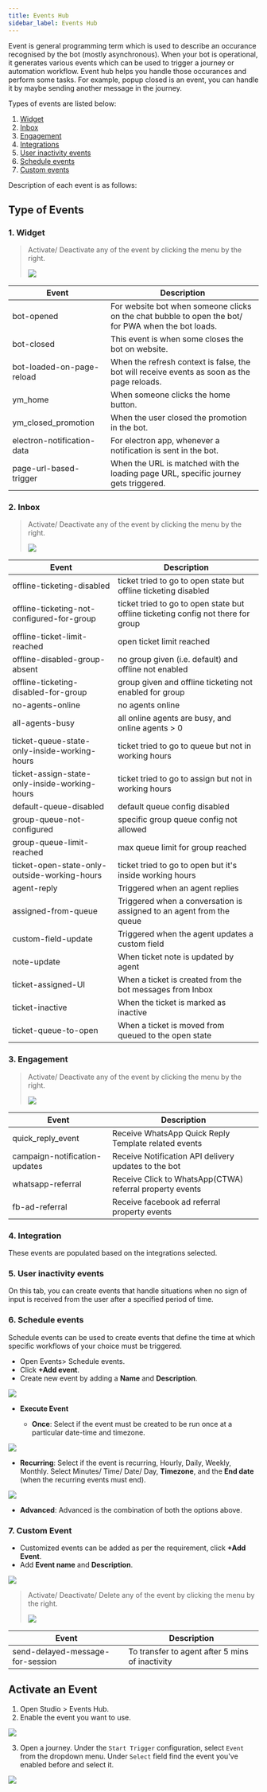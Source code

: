 ```yaml
---
title: Events Hub
sidebar_label: Events Hub
---
```




Event is general programming term which is used to describe an occurance recognised by the bot (mostly asynchronous). When your bot is operational, it generates various events which can be used to trigger a journey or automation workflow. Event hub helps you handle those occurances and perform some tasks.
For example, popup closed is an event, you can handle it by maybe sending another message in the journey.

Types of events are listed below: 

1. [Widget](#wid-1)
2. [Inbox](#inb-1)
3. [Engagement](#eng-1) 
4. [Integrations](#int-1) 
5. [User inactivity events](#uie-1) 
6. [Schedule events](#sch-1) 
7. [Custom events](#cust-1) 

Description of each event is as follows: 

## Type of Events

### <a name="wid-1"></a> 1. Widget

> Activate/ Deactivate any of the event by clicking the menu by the right. 
> 
> ![](https://i.imgur.com/x4eGpZG.png)



| Event                         | Description                                              |
|----------------------------|-----------------------------------------------------------------------------------------------------|
| bot-opened                 | For website bot when someone clicks on the chat bubble to open the bot/ for PWA when the bot loads. |
| bot-closed                 | This event is when some closes the bot on website.                                                  |
| bot-loaded-on-page-reload  | When the refresh context is false, the bot will receive events as soon as the page reloads.         |
| ym_home                    | When someone clicks the home button.                                                                |
| ym_closed_promotion        | When the user closed the promotion in the bot.                                                      |
| electron-notification-data | For electron app, whenever a notification is sent in the bot.                                       |
| page-url-based-trigger     | When the URL is matched with the loading page URL, specific journey gets triggered.                 |

### <a name="inb-1"></a> 2. Inbox

> Activate/ Deactivate any of the event by clicking the menu by the right. 
> 
> ![](https://i.imgur.com/x4eGpZG.png)

| Event                         | Description                                              |
|-----------------------------------------------|-----------------------------------------------------------------------------------|
| offline-ticketing-disabled                    | ticket tried to go to open state but offline ticketing disabled                   |
| offline-ticketing-not-configured-for-group    | ticket tried to go to open state but offline ticketing config not there for group |
| offline-ticket-limit-reached                  | open ticket limit reached                                                         |
| offline-disabled-group-absent                 | no group given (i.e. default) and offline not enabled                             |
| offline-ticketing-disabled-for-group          | group given and offline ticketing not enabled for group                           |
| no-agents-online                              | no agents online                                                                  |
| all-agents-busy                               | all online agents are busy, and online agents > 0                                 |
| ticket-queue-state-only-inside-working-hours  | ticket tried to go to queue but not in working hours                              |
| ticket-assign-state-only-inside-working-hours | ticket tried to go to assign but not in working hours                             |
| default-queue-disabled                        | default queue config disabled                                                     |
| group-queue-not-configured                    | specific group queue config not allowed                                           |
| group-queue-limit-reached                     | max queue limit for group reached                                                 |
| ticket-open-state-only-outside-working-hours  | ticket tried to go to open but it's inside working hours                          |
| agent-reply                                   | Triggered when an agent replies                                                   |
| assigned-from-queue                           | Triggered when a conversation is assigned to an agent from the queue              |
| custom-field-update                           | Triggered when the agent updates a custom field                                   |
| note-update                                   | When ticket note is updated by agent                                              |
| ticket-assigned-UI                            | When a ticket is created from the bot messages from Inbox                         |
| ticket-inactive                               | When the ticket is marked as inactive                                             |
| ticket-queue-to-open                          | When a ticket is moved from queued to the open state                              |

### <a name="eng-1"></a> 3. Engagement

> Activate/ Deactivate any of the event by clicking the menu by the right. 
> 
> ![](https://i.imgur.com/x4eGpZG.png)

| Event                         | Description                                              |
|-------------------------------|----------------------------------------------------------|
| quick_reply_event             | Receive WhatsApp Quick Reply Template related events     |
| campaign-notification-updates | Receive Notification API delivery updates to the bot     |
| whatsapp-referral             | Receive Click to WhatsApp(CTWA) referral property events |
| fb-ad-referral                | Receive facebook ad referral property events             |

### <a name="int-1"></a> 4. Integration 

These events are populated based on the integrations selected. 

### <a name="uie-1"></a> 5. User inactivity events

On this tab, you can create events that handle situations when no sign of input is received from the user after a specified period of time.

### 6. <a name="sch-1"></a> Schedule events

Schedule events can be used to create events that define the time at which specific workflows of your choice must be triggered.

* Open Events> Schedule events. 
* Click **+Add event**. 
* Create new event by adding a **Name** and **Description**. 

![](https://i.imgur.com/7IDoJFa.png)

* **Execute Event**

    * **Once**: Select if the event must be created to be run once at a particular date-time and timezone. 

![](https://i.imgur.com/yFdMiBq.png)

* **Recurring**: Select if the event is recurring, Hourly, Daily, Weekly, Monthly. Select Minutes/ Time/ Date/ Day, **Timezone**, and the **End date** (when the recurring events must end). 

![](https://i.imgur.com/jah6j2F.png)


* **Advanced**: Advanced is the combination of both the options above. 



### <a name="cust-1"></a> 7. Custom Event

* Customized events can be added as per the requirement, click **+Add Event**. 
* Add **Event name** and **Description**. 

![](https://i.imgur.com/imArzhX.png)

> Activate/ Deactivate/ Delete any of the event by clicking the menu by the right. 
> 
> ![](https://i.imgur.com/tht7i8m.png)



| Event                            | Description                                     |
|----------------------------------|-------------------------------------------------|
| send-delayed-message-for-session | To transfer to agent after 5 mins of inactivity |

## Activate an Event

1. Open Studio > Events Hub. 
2. Enable the event you want to use.

![](https://i.imgur.com/9htNdNg.png)

3. Open a journey.  Under the `Start Trigger` configuration, select `Event` from the dropdown menu. Under `Select` field find the event you've enabled before and select it.

![](https://i.imgur.com/3bk5S0j.png) 